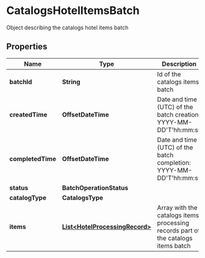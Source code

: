 

# CatalogsHotelItemsBatch

Object describing the catalogs hotel items batch

## Properties

| Name | Type | Description | Notes |
|------------ | ------------- | ------------- | -------------|
|**batchId** | **String** | Id of the catalogs items batch |  [optional] |
|**createdTime** | **OffsetDateTime** | Date and time (UTC) of the batch creation: YYYY-MM-DD&#39;T&#39;hh:mm:ss |  [optional] [readonly] |
|**completedTime** | **OffsetDateTime** | Date and time (UTC) of the batch completion: YYYY-MM-DD&#39;T&#39;hh:mm:ss |  [optional] [readonly] |
|**status** | **BatchOperationStatus** |  |  [optional] |
|**catalogType** | **CatalogsType** |  |  |
|**items** | [**List&lt;HotelProcessingRecord&gt;**](HotelProcessingRecord.md) | Array with the catalogs items processing records part of the catalogs items batch |  [optional] |



